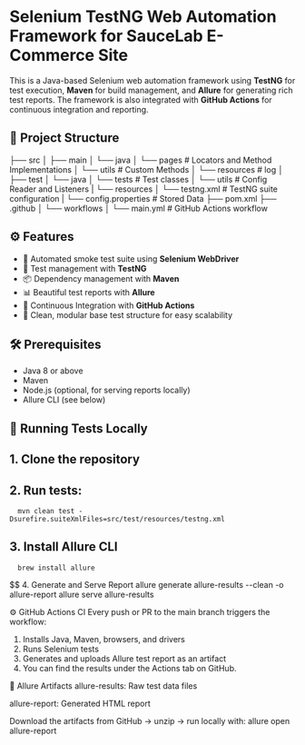 # Selenium TestNG Web Automation Framework for SauceLab E-Commerce Site

This is a Java-based Selenium web automation framework using **TestNG** for test execution, **Maven** for build management, and **Allure** for generating rich test reports. The framework is also integrated with **GitHub Actions** for continuous integration and reporting.

## 📂 Project Structure

├── src
│ ├── main
│   └── java
│    └── pages # Locators and Method Implementations
│    └── utils # Custom Methods
│   └── resources # log
│ ├── test
│   └── java
│     └── tests # Test classes
│     └── utils # Config Reader and Listeners
|   └── resources 
│     └── testng.xml # TestNG suite configuration
|     └── config.properties # Stored Data
├── pom.xml
├── .github
│ └── workflows
│ └── main.yml # GitHub Actions workflow

## ⚙️ Features

- 🚀 Automated smoke test suite using **Selenium WebDriver**
- 🧪 Test management with **TestNG**
- 📦 Dependency management with **Maven**
- 📊 Beautiful test reports with **Allure**
- 🔁 Continuous Integration with **GitHub Actions**
- 🧹 Clean, modular base test structure for easy scalability

## 🛠️ Prerequisites

- Java 8 or above
- Maven
- Node.js (optional, for serving reports locally)
- Allure CLI (see below)

## 🧪 Running Tests Locally

## 1. Clone the repository  
## 2. Run tests:
      mvn clean test -Dsurefire.suiteXmlFiles=src/test/resources/testng.xml
## 3. Install Allure CLI
      brew install allure
$$ 4. Generate and Serve Report
      allure generate allure-results --clean -o allure-report
      allure serve allure-results

⚙️ GitHub Actions CI
Every push or PR to the main branch triggers the workflow:

1. Installs Java, Maven, browsers, and drivers
2. Runs Selenium tests
3. Generates and uploads Allure test report as an artifact
4. You can find the results under the Actions tab on GitHub.

📁 Allure Artifacts
allure-results: Raw test data files

allure-report: Generated HTML report

Download the artifacts from GitHub → unzip → run locally with:
allure open allure-report




 

